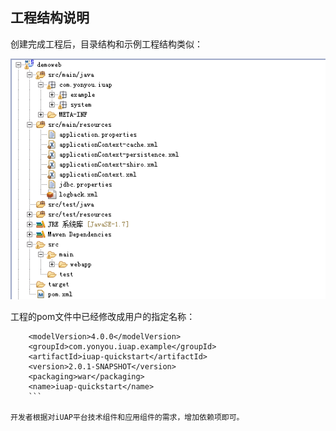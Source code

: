 ## 工程结构说明

创建完成工程后，目录结构和示例工程结构类似：  


![](/img/image012.jpg)


工程的pom文件中已经修改成用户的指定名称： 

```    
    <modelVersion>4.0.0</modelVersion>
    <groupId>com.yonyou.iuap.example</groupId>
    <artifactId>iuap-quickstart</artifactId>
    <version>2.0.1-SNAPSHOT</version>
    <packaging>war</packaging>
    <name>iuap-quickstart</name>
    ```

开发者根据对iUAP平台技术组件和应用组件的需求，增加依赖项即可。  